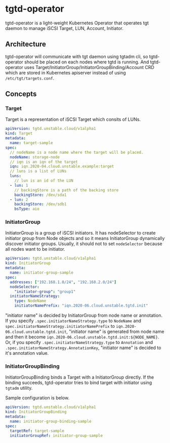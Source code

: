 tgtd-operator
=============

tgtd-operator is a light-weight Kubernetes Operator that operates tgt daemon to manage iSCSI Target, LUN, Account, Initiator.

Architecture
------------

tgtd-operator will communicate with tgt daemon using tgtadm cli, so tgtd-operator should be placed on each nodes where tgtd is running. And tgtd-operator uses Target/InitiatorGroup/InitiatorGroupBinding/Account CRD which are stored in Kubernetes apiserver instead of using `/etc/tgt/targets.conf`.

Concepts
--------

### Target

Target is a representation of iSCSI Target which consits of LUNs.

```yaml
apiVersion: tgtd.unstable.cloud/v1alpha1
kind: Target
metadata:
  name: target-sample
spec:
  // nodeName is a node name where the target will be placed.
  nodeName: storage-node
  // iqn is an iqn of the target
  iqn: iqn.2020-04.cloud.unstable.example:target
  // luns is a list of LUNs
  luns:
    // lun is an id of the LUN
  - lun: 1
    // backingStore is a path of the backing store
    backingStore: /dev/sda1
  - lun: 2
    backingStore: /dev/sdb1
    bsType: aio
```

### InitiatorGroup

InitiatorGroup is a group of iSCSI initiators. It has nodeSelector to create initiator group from Node objects and so it means InitiatorGroup dynamically discover initiator groups.
Usually, it should not to set `nodeSelector` because all nodes want to be initiator.

```yaml
apiVersion: tgtd.unstable.cloud/v1alpha1
kind: InitiatorGroup
metadata:
  name: initiator-group-sample
spec:
  addresses: ["192.168.1.0/24", "192.168.2.0/24"]
  nodeSelector:
    "initiator-group": "group1"
  initiatorNameStrategy:
    type: NodeName
    initiatorNamePrefix: "iqn.2020-06.cloud.unstable.tgtd.init"
```

"initiator name" is decided by InitiatorGroup from node name or annotation.
If you specify `.spec.initiatorNameStrategy.type` to `NodeName` and `spec.initiatorNameStrategy.initiatorNamePrefix` to `iqn.2020-06.cloud.unstable.tgtd.init`, "initiator name" is generated from node name and then it become `iqn.2020-06.cloud.unstable.tgtd.init:${NODE_NAME}`.
Or, if you specify `.spec.initiatorNameStrategy.type` to `Annotation` and `.spec.initiatorNameStrategy.AnnotationKey`, "initiator name" is decided to it's annotation value.

### InitiatorGroupBinding

InitiatorGroupBinding binds a Target with a InitiatorGroup directly. If the binding succeeds, tgtd-operator tries to bind target with initiator using `tgtadm` utility.

Sample configuration is below.

```yaml
apiVersion: tgtd.unstable.cloud/v1alpha1
kind: InitiatorGroupBinding
metadata:
  name: initiator-group-binding-sample
spec:
  targetRef: target-sample
  initiatorGroupRef: initiator-group-sample
```

